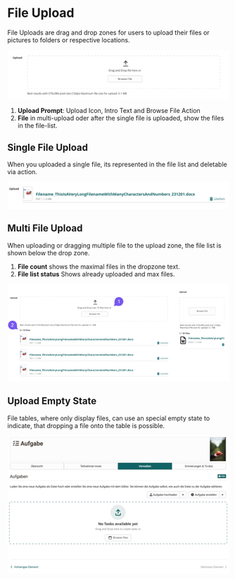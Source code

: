 # File Upload

File Uploads are drag and drop zones for users to upload their files or pictures to folders or respective locations.

![file upload](assets/file-upload_dropzone.png)

1. **Upload Prompt**: Upload Icon, Intro Text and Browse File Action
2. **File** in multi-upload oder after the single file is uploaded, show the files in the file-list.

## Single File Upload

When you uploaded a single file, its represented in the file list and deletable via action.

![file upload](assets/file-upload_single.png)

## Multi File Upload

When uploading or dragging multiple file to the upload zone, the file list is shown below the drop zone.

1. **File count** shows the maximal files in the dropzone text.
2.  **File list status** Shows already uploaded and max files.
   
![file upload](assets/file-upload-multi.png)

## Upload Empty State

File tables, where only display files, can use an special empty state to indicate, that dropping a file onto the table is possible.

![file upload](assets/file-upload-emptystate.png)